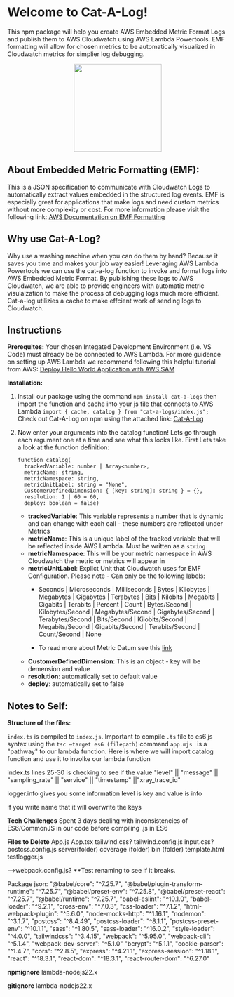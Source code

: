 # Welcome to Cat-A-Log!
This npm package will help you create AWS Embedded Metric Format Logs and publish them to AWS Cloudwatch using AWS Lambda Powertools. EMF formatting will allow for chosen metrics to be automatically visualized in Cloudwatch metrics  for simplier log debugging.

  <p align="center">
  <img src="./snapshots/Catalog_art.png" width="200" />
  </p>


## About Embedded Metric Formatting (EMF):
This is a JSON specification to communicate with Cloudwatch Logs to automatically extract values embedded in the structured log events. EMF is especially great for applications that make logs and need custom metrics without more complexity or cost. For more information please visit the following link:
<a href="https://docs.aws.amazon.com/AmazonCloudWatch/latest/monitoring/CloudWatch_Embedded_Metric_Format_Specification.html" target="_blank">AWS Documentation on EMF Formatting</a>

## Why use Cat-A-Log?
Why use a washing machine when you can do them by hand? Because it saves you time and makes your job way easier! Leveraging AWS Lambda Powertools we can use the cat-a-log function to invoke and format logs into AWS Embedded Metric Format. By publishing these logs to AWS Cloudwatch, we are able to provide engineers with automatic metric visulaization to make the process of debugging logs much more efficient. Cat-a-log utilizies a cache to make effcient work of sending logs to Cloudwatch.


## Instructions
**Prerequites:**
Your chosen Integated Development Environment (i.e. VS Code) must already be be connected to AWS Lambda. For more guidence on setting up AWS Lambda we recommend following this helpful tutorial from AWS: <a href="https://docs.aws.amazon.com/serverless-application-model/latest/developerguide/serverless-getting-started-hello-world.html" target="_blank">Deploy Hello World Application with AWS SAM</a>

**Installation:**
1. Install our package using the command `npm install cat-a-logs` then import the function and cache into your js file that connects to AWS Lambda `import { cache, catalog } from "cat-a-logs/index.js";` Check out Cat-A-Log on npm using the attached link:
<a href="https://www.npmjs.com/package/cat-a-logs?activeTab=readme" target="_blank">Cat-A-Log</a>

2. Now enter your arguments into the catalog function! Lets go through each argument one at a time and see what this looks like. First Lets take a look at the function definition:

      ```
      function catalog(
        trackedVariable: number | Array<number>,
        metricName: string,
        metricNamespace: string,
        metricUnitLabel: string = "None",
        CustomerDefinedDimension: { [key: string]: string } = {},
        resolution: 1 | 60 = 60,
        deploy: boolean = false)
      ```

    - **trackedVariable**: This variable represents a number that is dynamic and can change with each call - these numbers are reflected under Metrics
    - **metricName**: This is a unique label of the tracked variable that will be reflected inside AWS Lambda. Must be written as a `string`
    - **metricNamespace**: This will be your metric namespace in AWS Cloudwatch the metric or metrics will appear in
    - **metricUnitLabel**: Explict Unit that Cloudwatch uses for EMF Configuration. Please note - Can only be the following labels:
      - Seconds | Microseconds | Milliseconds | Bytes | Kilobytes | Megabytes | Gigabytes | Terabytes | Bits | Kilobits | Megabits | Gigabits | Terabits | Percent | Count | Bytes/Second | Kilobytes/Second | Megabytes/Second | Gigabytes/Second | Terabytes/Second | Bits/Second | Kilobits/Second | Megabits/Second | Gigabits/Second | Terabits/Second | Count/Second | None

      - To read more about Metric Datum see this <a href="https://docs.aws.amazon.com/AmazonCloudWatch/latest/APIReference/API_MetricDatum.html" target="_blank">link</a>
    - **CustomerDefinedDimension**: This is an object - key will be demension and value 
    - **resolution**: automatically set to default value
    - **deploy**: automatically set to false 



## Notes to Self:
**Structure of the files:**

`index.ts` is compiled to `index.js`. Important to compile `.ts` file to es6 js syntax using the `tsc —target es6 (filepath)` command
`app.mjs ` is a "pathway" to our lambda function. Here is where we will import catalog function and use it to involke our lambda function

index.ts lines 25-30 is checking to see if the value "level" || "message" || "sampling_rate" || "service" || "timestamp" ||"xray_trace_id"

logger.info gives you some information level is key and value is info


if you write name that it will overwrite the keys 

**Tech Challenges**
Spent 3 days dealing with inconsistencies of ES6/CommonJS in our code before compiling .js in ES6

**Files to Delete**
App.js
App.tsx
tailwind.css?
tailwind.config.js
input.css?
postcss.config.js
server(folder)
coverage (folder)
bin (folder)
template.html
testlogger.js 

-->webpack.config.js?  **Test renaming to see if it breaks.  

Package json: 
    "@babel/core": "^7.25.7",
    "@babel/plugin-transform-runtime": "^7.25.7",
    "@babel/preset-env": "^7.25.8",
    "@babel/preset-react": "^7.25.7",
    "@babel/runtime": "^7.25.7",
    "babel-eslint": "^10.1.0",
    "babel-loader": "^9.2.1",
    "cross-env": "^7.0.3",
    "css-loader": "^7.1.2",
    "html-webpack-plugin": "^5.6.0",
    "node-mocks-http": "^1.16.1",
    "nodemon": "^3.1.7",
    "postcss": "^8.4.49",
    "postcss-loader": "^8.1.1",
    "postcss-preset-env": "^10.1.1",
    "sass": "^1.80.5",
    "sass-loader": "^16.0.2",
    "style-loader": "^4.0.0",
    "tailwindcss": "^3.4.15",
    "webpack": "^5.95.0",
    "webpack-cli": "^5.1.4",
    "webpack-dev-server": "^5.1.0"
    "bcrypt": "^5.1.1",
    "cookie-parser": "^1.4.7",
    "cors": "^2.8.5",
    "express": "^4.21.1",
    "express-session": "^1.18.1",
    "react": "^18.3.1",
    "react-dom": "^18.3.1",
    "react-router-dom": "^6.27.0"

**npmignore**
lambda-nodejs22.x

**gitignore**
lambda-nodejs22.x